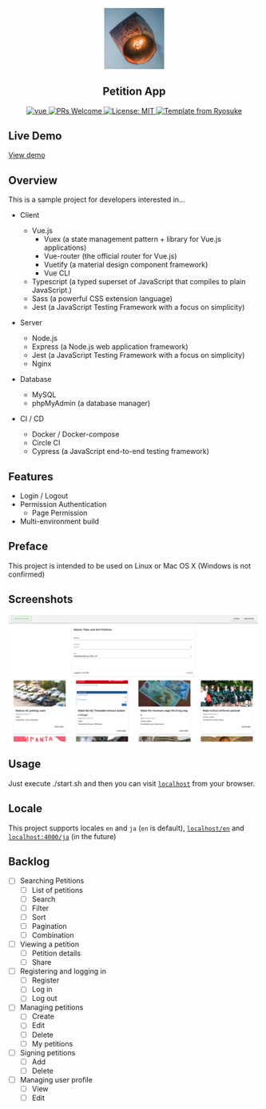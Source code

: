 <p align="center">
  <img width="120" src="public/image/wish.jpg">
</p>
<H2 align="center">
  Petition App
</H2>

<p align="center">
  <a href="https://github.com/vuejs/vue">
    <img src="https://img.shields.io/badge/vue-2.6.11-brightgreen.svg" alt="vue">
  </a>
  <a href="http://makeapullrequest.com">
    <img src="https://img.shields.io/badge/PRs-welcome-brightgreen.svg?style=flat" alt="PRs Welcome">
  </a>
  <a href="https://opensource.org/licenses/MIT">
    <img src="https://img.shields.io/badge/License-MIT-blue.svg" alt="License: MIT">
  </a>
  <a href="https://github.com/ryosuke4138">
    <img src="https://img.shields.io/badge/Hi-Ryosuke-ff69b4.svg" alt="Template from Ryosuke">
  </a>
</p>

## Live Demo

[View demo](https://)

## Overview

This is a sample project for developers interested in...

- Client

  - Vue.js
    - Vuex (a state management pattern + library for Vue.js applications)
    - Vue-router (the official router for Vue.js)
    - Vuetify (a material design component framework)
    - Vue CLI
  - Typescript (a typed superset of JavaScript that compiles to plain JavaScript.)
  - Sass (a powerful CSS extension language)
  - Jest (a JavaScript Testing Framework with a focus on simplicity)

- Server

  - Node.js
  - Express (a Node.js web application framework)
  - Jest (a JavaScript Testing Framework with a focus on simplicity)
  - Nginx

- Database

  - MySQL
  - phpMyAdmin (a database manager)

- CI / CD
  - Docker / Docker-compose
  - Circle CI
  - Cypress (a JavaScript end-to-end testing framework)

## Features

- Login / Logout
- Permission Authentication
  - Page Permission
- Multi-environment build

## Preface

This project is intended to be used on Linux or Mac OS X (Windows is not confirmed)

## Screenshots

<p align="left">
  <img width="500" src="public/image/screenshot.png">
</p>

## Usage

Just execute ./start.sh and then you can visit [`localhost`](http://localhost) from your browser.

## Locale

This project supports locales `en` and `ja` (`en` is default), [`localhost/en`](http://localhost/en) and [`localhost:4000/ja`](http://localhost/ja) (in the future)

## Backlog

- [ ] Searching Petitions
  - [ ] List of petitions
  - [ ] Search
  - [ ] Filter
  - [ ] Sort
  - [ ] Pagination
  - [ ] Combination
- [ ] Viewing a petition
  - [ ] Petition details
  - [ ] Share
- [ ] Registering and logging in
  - [ ] Register
  - [ ] Log in
  - [ ] Log out
- [ ] Managing petitions
  - [ ] Create
  - [ ] Edit
  - [ ] Delete
  - [ ] My petitions
- [ ] Signing petitions
  - [ ] Add
  - [ ] Delete
- [ ] Managing user profile
  - [ ] View
  - [ ] Edit
